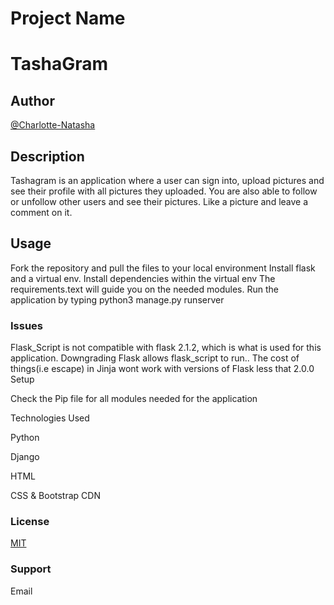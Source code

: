 # Project Name

# TashaGram

## Author

[@Charlotte-Natasha](https://www.github.com/Charlotte-Natasha)


## Description
Tashagram is an application where a user can sign into, upload pictures and see their profile with all pictures they uploaded. You are also able to follow or unfollow other users and see their pictures. Like a picture and leave a comment on it.

## Usage

Fork the repository and pull the files to your local environment
Install flask and a virtual env.
Install dependencies within the virtual env
The requirements.text will guide you on the needed modules.
Run the application by typing python3 manage.py runserver

### Issues

Flask_Script is not compatible with flask 2.1.2, which is what is used for this application. Downgrading Flask allows flask_script to run.. The cost of things(i.e escape) in Jinja wont work with versions of Flask less that 2.0.0
Setup

Check the Pip file for all modules needed for the application

Technologies Used

Python

Django

HTML

CSS & Bootstrap CDN


### License
[MIT](https://choosealicense.com/licenses/mit/)

### Support
Email